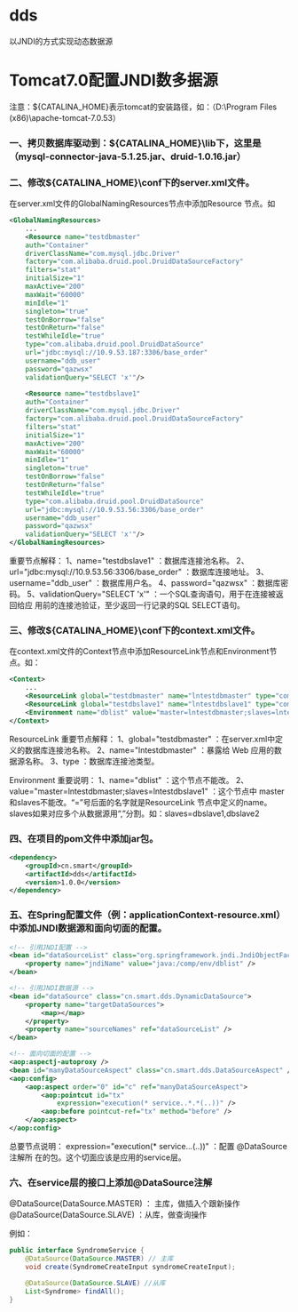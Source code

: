 # dds
 以JNDI的方式实现动态数据源
 
# Tomcat7.0配置JNDI数多据源
注意：${CATALINA_HOME}表示tomcat的安装路径，如：（D:\Program Files (x86)\apache-tomcat-7.0.53）

### 一、拷贝数据库驱动到：${CATALINA_HOME}\lib下，这里是（mysql-connector-java-5.1.25.jar、druid-1.0.16.jar）

### 二、修改${CATALINA_HOME}\conf下的server.xml文件。
在server.xml文件的GlobalNamingResources节点中添加Resource 节点。如
```xml
<GlobalNamingResources>
    ...
    <Resource name="testdbmaster" 
	auth="Container" 
	driverClassName="com.mysql.jdbc.Driver" 	
	factory="com.alibaba.druid.pool.DruidDataSourceFactory" 	
	filters="stat" 
	initialSize="1" 
	maxActive="200" 
	maxWait="60000" 	
	minIdle="1" 
	singleton="true" 
	testOnBorrow="false" 
	testOnReturn="false" 	
	testWhileIdle="true" 	
	type="com.alibaba.druid.pool.DruidDataSource" 	
	url="jdbc:mysql://10.9.53.187:3306/base_order" 	
	username="ddb_user"
	password="qazwsx" 	 
	validationQuery="SELECT 'x'"/>
	
	<Resource name="testdbslave1"  
	auth="Container" 
	driverClassName="com.mysql.jdbc.Driver" 		
	factory="com.alibaba.druid.pool.DruidDataSourceFactory" 		
	filters="stat" 
	initialSize="1" 
	maxActive="200" 
	maxWait="60000" 	
	minIdle="1" 				
	singleton="true" 
	testOnBorrow="false" 
	testOnReturn="false" 		
	testWhileIdle="true" 				
	type="com.alibaba.druid.pool.DruidDataSource" 	
	url="jdbc:mysql://10.9.53.56:3306/base_order" 	
	username="ddb_user" 
	password="qazwsx" 
	validationQuery="SELECT 'x'"/>
</GlobalNamingResources>
```

重要节点解释：
1、name="testdbslave1" ：数据库连接池名称。
2、url="jdbc:mysql://10.9.53.56:3306/base_order" ：数据库连接地址。
3、username="ddb_user" ：数据库用户名。
4、password="qazwsx" ：数据库密码。
5、validationQuery="SELECT 'x'" ：一个SQL查询语句，用于在连接被返回给应	用前的连接池验证，至少返回一行记录的SQL SELECT语句。

### 三、修改${CATALINA_HOME}\conf下的context.xml文件。
在context.xml文件的Context节点中添加ResourceLink节点和Environment节点。如：
```xml
<Context>
	...
	<ResourceLink global="testdbmaster" name="lntestdbmaster" type="com.alibaba.druid.pool.DruidDataSource" />
	<ResourceLink global="testdbslave1" name="lntestdbslave1" type="com.alibaba.druid.pool.DruidDataSource" />
	<Environment name="dblist" value="master=lntestdbmaster;slaves=lntestdbslave1" type="java.lang.String" override="false" />
</Context>
```

ResourceLink 重要节点解释：
1、global="testdbmaster"  ：在server.xml中定义的数据库连接池名称。
2、name="lntestdbmaster" ：暴露给 Web 应用的数据源名称。
3、type ：数据库连接池类型。

Environment 重要说明：
1、name="dblist" ：这个节点不能改。
2、value="master=lntestdbmaster;slaves=lntestdbslave1" ：这个节点中	master和slaves不能改。“=”号后面的名字就是ResourceLink 节点中定义的name。 	slaves如果对应多个从数据源用“,”分割。如：slaves=dbslave1,dbslave2

### 四、在项目的pom文件中添加jar包。
```xml
<dependency>
	<groupId>cn.smart</groupId>
	<artifactId>dds</artifactId>
	<version>1.0.0</version>
</dependency>
```

### 五、在Spring配置文件（例：applicationContext-resource.xml）中添加JNDI数据源和面向切面的配置。
```xml
<!-- 引用JNDI配置 -->
<bean id="dataSourceList" class="org.springframework.jndi.JndiObjectFactoryBean">
	<property name="jndiName" value="java:/comp/env/dblist" />
</bean>

<!-- 引用JNDI数据源 -->
<bean id="dataSource" class="cn.smart.dds.DynamicDataSource">
	<property name="targetDataSources">
		<map></map>
	</property>
    <property name="sourceNames" ref="dataSourceList" />    
</bean>

<!-- 面向切面的配置 -->
<aop:aspectj-autoproxy />
<bean id="manyDataSourceAspect" class="cn.smart.dds.DataSourceAspect" />
<aop:config>
	<aop:aspect order="0" id="c" ref="manyDataSourceAspect">
		<aop:pointcut id="tx"
			expression="execution(* service..*.*(..))" />
		<aop:before pointcut-ref="tx" method="before" />
	</aop:aspect>
</aop:config>
```

总要节点说明： 
expression="execution(* service..*.*(..))" ：配置 @DataSource 注解所	在的包。这个切面应该是应用的service层。

### 六、在service层的接口上添加@DataSource注解
@DataSource(DataSource.MASTER) ： 主库，做插入个跟新操作
@DataSource(DataSource.SLAVE) ：从库，做查询操作

例如：
```java
public interface SyndromeService {
	@DataSource(DataSource.MASTER) // 主库
	void create(SyndromeCreateInput syndromeCreateInput);

	@DataSource(DataSource.SLAVE) //从库
	List<Syndrome> findAll();    
}
```

